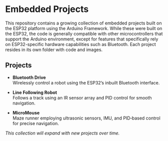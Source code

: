 # Embedded Projects

This repository contains a growing collection of embedded projects built on the ESP32 platform using the Arduino Framework. While these were built on the ESP32, the code is generally compatible with other microcontrollers that support the Arduino environment, except for features that specifically rely on ESP32-specific hardware capabilities such as Bluetooth. Each project resides in its own folder with code and images.

## Projects

- **Bluetooth Drive**  
  Wirelessly control a robot using the ESP32’s inbuilt Bluetooth interface.

- **Line Following Robot**  
  Follows a track using an IR sensor array and PID control for smooth navigation.

- **MicroMouse**  
  Maze runner employing ultrasonic sensors, IMU, and PID‐based control for precise navigation.

*This collection will expand with new projects over time.*
